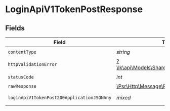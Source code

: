 # LoginApiV1TokenPostResponse


## Fields

| Field                                                                                                        | Type                                                                                                         | Required                                                                                                     | Description                                                                                                  |
| ------------------------------------------------------------------------------------------------------------ | ------------------------------------------------------------------------------------------------------------ | ------------------------------------------------------------------------------------------------------------ | ------------------------------------------------------------------------------------------------------------ |
| `contentType`                                                                                                | *string*                                                                                                     | :heavy_check_mark:                                                                                           | N/A                                                                                                          |
| `httpValidationError`                                                                                        | [?\lk\api\Models\Shared\HTTPValidationError](../../models/shared/HTTPValidationError.md)                     | :heavy_minus_sign:                                                                                           | Validation Error                                                                                             |
| `statusCode`                                                                                                 | *int*                                                                                                        | :heavy_check_mark:                                                                                           | N/A                                                                                                          |
| `rawResponse`                                                                                                | [\Psr\Http\Message\ResponseInterface](https://www.php-fig.org/psr/psr-7/#33-psrhttpmessageresponseinterface) | :heavy_minus_sign:                                                                                           | N/A                                                                                                          |
| `loginApiV1TokenPost200ApplicationJSONAny`                                                                   | *mixed*                                                                                                      | :heavy_minus_sign:                                                                                           | Successful Response                                                                                          |